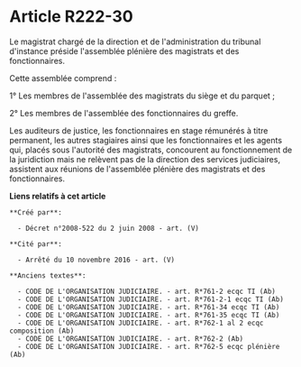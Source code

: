 # Article R222-30

Le magistrat chargé de la direction et de l'administration du tribunal d'instance préside l'assemblée plénière des magistrats
et des fonctionnaires.

Cette assemblée comprend :

1° Les membres de l'assemblée des magistrats du siège et du parquet ;

2° Les membres de l'assemblée des fonctionnaires du greffe.

Les auditeurs de justice, les fonctionnaires en stage rémunérés à titre permanent, les autres stagiaires ainsi que les
fonctionnaires et les agents qui, placés sous l'autorité des magistrats, concourent au fonctionnement de la juridiction mais
ne relèvent pas de la direction des services judiciaires, assistent aux réunions de l'assemblée plénière des magistrats et
des fonctionnaires.

**Liens relatifs à cet article**

	**Créé par**:

	  - Décret n°2008-522 du 2 juin 2008 - art. (V)

	**Cité par**:

	  - Arrêté du 10 novembre 2016 - art. (V)

	**Anciens textes**:

	  - CODE DE L'ORGANISATION JUDICIAIRE. - art. R*761-2 ecqc TI (Ab)
	  - CODE DE L'ORGANISATION JUDICIAIRE. - art. R*761-2-1 ecqc TI (Ab)
	  - CODE DE L'ORGANISATION JUDICIAIRE. - art. R*761-34 ecqc TI (Ab)
	  - CODE DE L'ORGANISATION JUDICIAIRE. - art. R*761-35 ecqc TI (Ab)
	  - CODE DE L'ORGANISATION JUDICIAIRE. - art. R*762-1 al 2 ecqc composition (Ab)
	  - CODE DE L'ORGANISATION JUDICIAIRE. - art. R*762-2 (Ab)
	  - CODE DE L'ORGANISATION JUDICIAIRE. - art. R*762-5 ecqc plénière (Ab)
